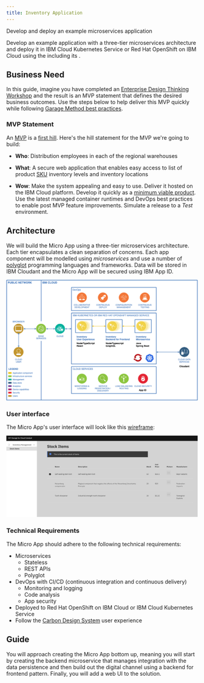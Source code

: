 ```yaml
---
title: Inventory Application
---
```


<PageDescription>

Develop and deploy an example microservices application

</PageDescription>

Develop an example application with a three-tier microservices architecture and deploy it in IBM Cloud Kubernetes Service or Red Hat OpenShift on IBM Cloud using the <Globals name="longName" /> <Globals name="env" /> including its <Globals name="templates" />.

## Business Need

In this guide, imagine you have completed an [Enterprise Design Thinking Workshop](https://www.ibm.com/garage/method/practices/think/enterprise-design-thinking/) and the result is an MVP statement that defines the desired business outcomes. Use the steps below to help deliver this MVP quickly while following [Garage Method best practices](https://www.ibm.com/garage/method/cloud/).

### MVP Statement

An [MVP](https://www.ibm.com/garage/method/practices/think/practice_minimum_viable_product/) is a [first hill](https://www.ibm.com/garage/method/practices/think/practice_hills/). Here's the hill statement for the MVP we're going to build:

- **Who**: Distribution employees in each of the regional warehouses

- **What**: A secure web application that enables easy access to list of product [SKU](https://en.wikipedia.org/wiki/Stock_keeping_unit) inventory levels and inventory locations

- **Wow**: Make the system appealing and easy to use. Deliver it hosted on the IBM Cloud platform. Develop it quickly as a [minimum viable product](https://www.ibm.com/garage/method/practices/think/practice_minimum_viable_product/). Use the latest managed container runtimes and DevOps best practices to enable post MVP feature improvements. Simulate a release to a _Test_ environment.

## Architecture

We will build the Micro App using a three-tier microservices architecture. Each tier encapsulates a clean separation of concerns. Each app component will be modelled using _microservices_ and use a number of [polyglot](https://searchsoftwarequality.techtarget.com/definition/polyglot-programming) programming languages and frameworks. Data will be stored in IBM Cloudant and the Micro App will be secured using IBM App ID.

![Architecture](../images/inventory-application/architecture.png)

### User interface

The Micro App's user interface will look like this [wireframe](https://www.ibm.com/garage/method/practices/think/practice_wireframes/):

![UI Design](../images/inventory-application/inventory-ui-design.png)

### Technical Requirements

The Micro App should adhere to the following technical requirements:

- Microservices
  - Stateless
  - REST APIs
  - Polyglot
- DevOps with CI/CD (continuous integration and continuous delivery)
  - Monitoring and logging
  - Code analysis
  - App security
- Deployed to Red Hat OpenShift on IBM Cloud or IBM Cloud Kubernetes Service
- Follow the [Carbon Design System](https://www.carbondesignsystem.com/) user experience

## Guide

You will approach creating the Micro App bottom up, meaning you will start by creating the backend microservice that manages integration with the data persistence and then build out the digital channel using a backend for frontend pattern. Finally, you will add a web UI to the solution.

